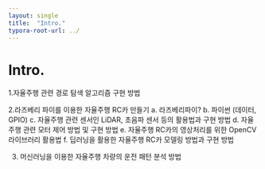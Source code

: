 ```yaml
---
layout: single
title:  "Intro."
typora-root-url: ../
---
```


# Intro.

1.자율주행 관련 경로 탐색 알고리즘 구현 방법

2.라즈베리 파이를 이용한 자율주행 RC카 만들기
a. 라즈베리파이?
b. 파이썬 (데이터, GPIO)
c. 자율주행 관련 센서인 LiDAR, 초음파 센서 등의 활용법과 구현 방법
d. 자율주행 관련 모터 제어 방법 및 구현 방법
e. 자율주행 RC카의 영상처리를 위한 OpenCV 라이브러리 활용법
f. 딥러닝을 활용한 자율주행 RC카 모델링 방법과 구현 방법 

3. 머신러닝을 이용한 자율주행 차량의 운전 패턴 분석 방법
